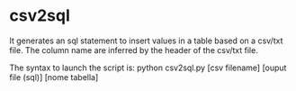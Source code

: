 # csv2sql
It generates an sql statement to insert values in a table based on a csv/txt file.
The column name are inferred by the header of the csv/txt file.

The syntax to launch the script is:
python csv2sql.py [csv filename] [ouput file (sql)] [nome tabella]
